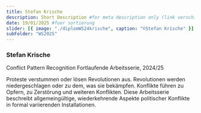 ```yaml
---
title: Stefan Krische
description: Short Description #for meta description only (link verschicken etc. nicht auf der seite zu sehen)
date: 19/01/2025 #fuer sortierung
slider: [{ image: "./diplomWS24krische", caption: "©Stefan Krische" }]
subFolder: "WS2025"
---
```


### Stefan Krische

Conflict Pattern Recognition
Fortlaufende Arbeitsserie, 2024/25

Proteste verstummen oder lösen Revolutionen aus.
Revolutionen werden niedergeschlagen oder zu dem, was sie
bekämpfen.
Konflikte führen zu Opfern, zu Zerstörung und weiteren Konflikten.
Diese Arbeitsserie beschreibt allgemeingültige, wiederkehrende
Aspekte politischer Konflikte in formal variierenden Installationen.

